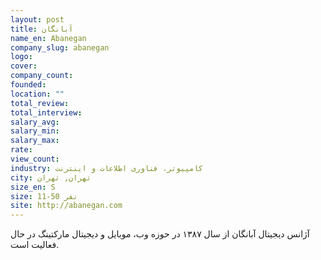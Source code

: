 ```yaml
---
layout: post
title: آبانگان
name_en: Abanegan
company_slug: abanegan
logo: 
cover: 
company_count:
founded:
location: ""
total_review: 
total_interview: 
salary_avg: 
salary_min: 
salary_max: 
rate: 
view_count: 
industry: کامپیوتر، فناوری اطلاعات و اینترنت
city: تهران, تهران
size_en: S
size: 11-50 نفر
site: http://abanegan.com
---
```


آژانس دیجیتال آبانگان از سال ۱۳۸۷ در حوزه وب، موبایل و دیجیتال مارکتینگ در حال فعالیت است.
